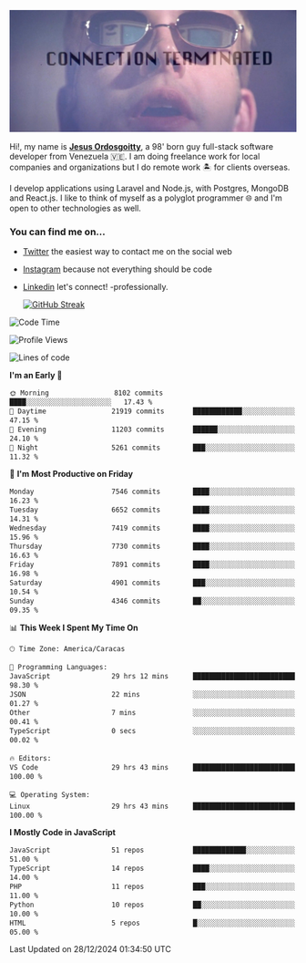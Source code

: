 ![hackers movie reference](./disconnected.jpg)

Hi!, my name is [**Jesus Ordosgoitty**](https://jodaz.dev), a 98' born guy full-stack software developer from Venezuela 🇻🇪. I am doing freelance work for local companies and organizations but I do remote work 🏝️ for clients overseas. 

I develop applications using Laravel and Node.js, with Postgres, MongoDB and React.js. I like to think of myself as a polyglot programmer 🌐 and I'm open to other technologies as well.

### You can find me on...

- [Twitter](https://twitter.com/jodaz_) the easiest way to contact me on the social web
- [Instagram](https://instagram.com/jodaz_) because not everything should be code
- [Linkedin](https://linkedin.com/in/jodaz) let's connect! -professionally.


    [![GitHub Streak](https://streak-stats.demolab.com?user=jodaz&theme=tokyonight)](https://git.io/streak-stats)

<!--START_SECTION:waka-->
![Code Time](http://img.shields.io/badge/Code%20Time-7%2C642%20hrs%2010%20mins-blue)

![Profile Views](http://img.shields.io/badge/Profile%20Views-0-blue)

![Lines of code](https://img.shields.io/badge/From%20Hello%20World%20I%27ve%20Written-82.5%20million%20lines%20of%20code-blue)

**I'm an Early 🐤** 

```text
🌞 Morning                8102 commits        ████░░░░░░░░░░░░░░░░░░░░░   17.43 % 
🌆 Daytime                21919 commits       ████████████░░░░░░░░░░░░░   47.15 % 
🌃 Evening                11203 commits       ██████░░░░░░░░░░░░░░░░░░░   24.10 % 
🌙 Night                  5261 commits        ███░░░░░░░░░░░░░░░░░░░░░░   11.32 % 
```
📅 **I'm Most Productive on Friday** 

```text
Monday                   7546 commits        ████░░░░░░░░░░░░░░░░░░░░░   16.23 % 
Tuesday                  6652 commits        ████░░░░░░░░░░░░░░░░░░░░░   14.31 % 
Wednesday                7419 commits        ████░░░░░░░░░░░░░░░░░░░░░   15.96 % 
Thursday                 7730 commits        ████░░░░░░░░░░░░░░░░░░░░░   16.63 % 
Friday                   7891 commits        ████░░░░░░░░░░░░░░░░░░░░░   16.98 % 
Saturday                 4901 commits        ███░░░░░░░░░░░░░░░░░░░░░░   10.54 % 
Sunday                   4346 commits        ██░░░░░░░░░░░░░░░░░░░░░░░   09.35 % 
```


📊 **This Week I Spent My Time On** 

```text
🕑︎ Time Zone: America/Caracas

💬 Programming Languages: 
JavaScript               29 hrs 12 mins      █████████████████████████   98.30 % 
JSON                     22 mins             ░░░░░░░░░░░░░░░░░░░░░░░░░   01.27 % 
Other                    7 mins              ░░░░░░░░░░░░░░░░░░░░░░░░░   00.41 % 
TypeScript               0 secs              ░░░░░░░░░░░░░░░░░░░░░░░░░   00.02 % 

🔥 Editors: 
VS Code                  29 hrs 43 mins      █████████████████████████   100.00 % 

💻 Operating System: 
Linux                    29 hrs 43 mins      █████████████████████████   100.00 % 
```

**I Mostly Code in JavaScript** 

```text
JavaScript               51 repos            █████████████░░░░░░░░░░░░   51.00 % 
TypeScript               14 repos            ████░░░░░░░░░░░░░░░░░░░░░   14.00 % 
PHP                      11 repos            ███░░░░░░░░░░░░░░░░░░░░░░   11.00 % 
Python                   10 repos            ██░░░░░░░░░░░░░░░░░░░░░░░   10.00 % 
HTML                     5 repos             █░░░░░░░░░░░░░░░░░░░░░░░░   05.00 % 
```




 Last Updated on 28/12/2024 01:34:50 UTC
<!--END_SECTION:waka-->
